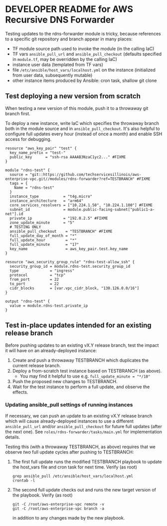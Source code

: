 ﻿# DEVELOPER README for AWS Recursive DNS Forwarder

Testing updates to the rdns-forwarder module is tricky, because references to a specific git repository and branch appear in many places:

* TF module source path used to invoke the module (in the calling IaC)
* TF vars `ansible_pull_url` and `ansible_pull_checkout` (defaults specified in `module.tf`, may be overridden by the calling IaC)
* instance user data (templated from TF vars)
* file `/etc/ansible/host_vars/localhost.yml` on the instance (initialized from user data, subsequently mutable)
* other instance items produced by Ansible: cron task, shallow git clone

## Test deploying a new version from scratch

When testing a new version of this module, push it to a throwaway git branch first.

To deploy a new instance, write IaC which specifies the throwaway branch both in the module source and in `ansible_pull_checkout`.  It's also helpful to configure full updates every hour (instead of once a month) and enable SSH access for debugging.

  ```hcl
  resource "aws_key_pair" "test" {
    key_name_prefix = "test-"
    public_key      = "ssh-rsa AAAAB3NzaC1yc2..." #FIXME
  }

  module "rdns-test" {
    source = "git::https://github.com/techservicesillinois/aws-enterprise-vpc.git//modules/rdns-forwarder?ref=TESTBRANCH" #FIXME
    tags = {
      Name = "rdns-test"
    }
    instance_type           = "t4g.micro"
    instance_architecture   = "arm64"
    core_services_resolvers = ["10.224.1.50", "10.224.1.100"] #FIXME
    subnet_id               = module.public-facing-subnet["public1-a-net"].id
    private_ip              = "192.0.2.5" #FIXME
    zone_update_minute      = "5"
    # TESTING ONLY
    ansible_pull_checkout    = "TESTBRANCH" #FIXME
    full_update_day_of_month = "*"
    full_update_hour         = "*"
    full_update_minute       = "17"
    key_name                 = aws_key_pair.test.key_name
  }

  resource "aws_security_group_rule" "rdns-test-allow_ssh" {
    security_group_id = module.rdns-test.security_group_id
    type              = "ingress"
    protocol          = "tcp"
    from_port         = 22
    to_port           = 22
    cidr_blocks       = [var.vpc_cidr_block, "130.126.0.0/16"]
  }

  output "rdns-test" {
    value = module.rdns-test.private_ip
  }
  ```

## Test in-place updates intended for an existing release branch

Before pushing updates to an existing vX.Y release branch, test the impact it will have on an already-deployed instance:

1. Create and push a throwaway TESTBRANCH which duplicates the current release branch.
2. Deploy a from-scratch test instance based on TESTBRANCH (as above).
   * You may find it helpful to use e.g. `full_update_minute = "*/10"`
3. Push the proposed new changes to TESTBRANCH.
4. Wait for the test instance to perform a full update, and observe the effects.

### Updating ansible_pull settings of running instances

If necessary, we can push an update to an existing vX.Y release branch which will cause already-deployed instances to use a different `ansible_pull_url` and/or `ansible_pull_checkout` for future full updates (after the next one).  See `roles/rdns-forwarder/tasks/main.yml` for implementation details.

Testing this (with a throwaway TESTBRANCH, as above) requires that we observe *two* full update cycles after pushing to TESTBRANCH:

1. The first full update runs the modified TESTBRANCH playbook to update the host_vars file and cron task for next time.  Verify (as root)

       grep ansible_pull /etc/ansible/host_vars/localhost.yml
       crontab -l

2. The second full update checks out and runs the new target version of the playbook.  Verify (as root)

       git -C /root/aws-enterprise-vpc remote -v
       git -C /root/aws-enterprise-vpc branch -a

   in addition to any changes made by the new playbook.
